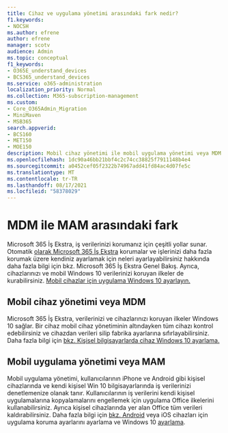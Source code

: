 ```yaml
---
title: Cihaz ve uygulama yönetimi arasındaki fark nedir?
f1.keywords:
- NOCSH
ms.author: efrene
author: efrene
manager: scotv
audience: Admin
ms.topic: conceptual
f1_keywords:
- O365E_understand_devices
- BCS365_understand_devices
ms.service: o365-administration
localization_priority: Normal
ms.collection: M365-subscription-management
ms.custom:
- Core_O365Admin_Migration
- MiniMaven
- MSB365
search.appverid:
- BCS160
- MET150
- MOE150
description: Mobil cihaz yönetimi ile mobil uygulama yönetimi veya MDM ile MAM arasındaki farkları öğrenin.
ms.openlocfilehash: 1dc90a46bb21bbf4c2c74cc38825f7911148b4e4
ms.sourcegitcommit: a0452cef05f2322b74967add41fd84ac4d07fe5c
ms.translationtype: MT
ms.contentlocale: tr-TR
ms.lasthandoff: 08/17/2021
ms.locfileid: "58378029"
---
```

# <a name="difference-between-mdm-and-mam"></a>MDM ile MAM arasındaki fark

Microsoft 365 İş Ekstra, iş verilerinizi korumanız için çeşitli yollar sunar. Otomatik [olarak Microsoft 365 İş Ekstra](../../business-video/what-is-microsoft-365.md) korumalar ve işlerinizi daha fazla korumak üzere kendiniz ayarlamak için neleri ayarlayabilirsiniz hakkında daha fazla bilgi için bkz. Microsoft 365 İş Ekstra Genel Bakış. Ayrıca, cihazlarınızı ve mobil Windows 10 verilerinizi koruyan ilkeler de kurabilirsiniz.
[Mobil cihazlar için uygulama Windows 10 ayarlayın.](../protection-settings-for-windows-10-devices.md)

## <a name="mobile-device-management-or-mdm"></a>Mobil cihaz yönetimi veya MDM

Microsoft 365 İş Ekstra, verilerinizi ve cihazlarınızı koruyan ilkeler Windows 10 sağlar. Bir cihaz mobil cihaz yönetiminin altındayken tüm cihazı kontrol edebilirsiniz ve cihazdan verileri silip fabrika ayarlarına sıfırlayabilirsiniz. Daha fazla bilgi için [bkz. Kişisel bilgisayarlarda cihaz Windows 10 ayarlama.](../protection-settings-for-windows-10-pcs.md)

## <a name="mobile-application-management-or-mam"></a>Mobil uygulama yönetimi veya MAM

Mobil uygulama yönetimi, kullanıcılarının iPhone ve Android gibi kişisel cihazlarında ve kendi kişisel Win 10 bilgisayarlarında iş verilerinizi denetlemenize olanak tanır. Kullanıcılarının iş verilerini kendi kişisel uygulamalarına kopyalamalarını engellemek için uygulama Office ilkelerini kullanabilirsiniz. Ayrıca kişisel cihazlarında yer alan Office tüm verileri kaldırabilirsiniz. Daha fazla bilgi için [bkz. Android](../app-protection-settings-for-android-and-ios.md) veya iOS cihazları için uygulama koruma ayarlarını ayarlama ve Windows 10 [ayarlama](../protection-settings-for-windows-10-devices.md).

